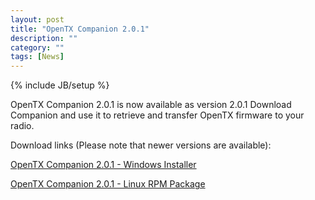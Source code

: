 ```yaml
---
layout: post
title: "OpenTX Companion 2.0.1"
description: ""
category: ""
tags: [News]
---
```

{% include JB/setup %}

OpenTX Companion 2.0.1 is now available as version 2.0.1
Download Companion and use it to retrieve and transfer OpenTX firmware to your radio.


Download links (Please note that newer versions are available):

[OpenTX Companion 2.0.1 - Windows Installer](http://downloads-20.open-tx.org/companion/companionInstall_2.0.1.exe)

[OpenTX Companion 2.0.1 - Linux RPM Package](http://downloads-20.open-tx.org/companion/companion-2.0.1-i686.rpm)

